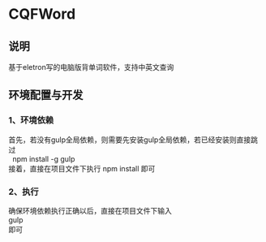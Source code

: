 # CQFWord

## 说明

基于eletron写的电脑版背单词软件，支持中英文查询

## 环境配置与开发

### 1、环境依赖
  首先，若没有gulp全局依赖，则需要先安装gulp全局依赖，若已经安装则直接跳过<br>
    npm install -g gulp<br>
  接着，直接在项目文件下执行 npm install 即可<br>
  
### 2、执行
  确保环境依赖执行正确以后，直接在项目文件下输入<br>
    gulp<br>
  即可<br>
